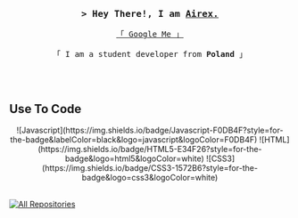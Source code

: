 <!-- Intro  -->
<h3 align="center">
        <samp>&gt; Hey There!, I am
                <b><a target="_blank" href="https://github.com/airexsource">Airex.</a></b>
        </samp>
</h3>

<p align="center"> 
  <samp>
    <a href="https://www.google.com/search?q=Airex">「 Google Me 」</a>
    <br>
    <br>
    「 I am a student developer from <b>Poland</b> 」
    <br>
    <br>
  </samp>
</p>

<br>

## Use To Code

<div style='text-align:center'>
![Javascript](https://img.shields.io/badge/Javascript-F0DB4F?style=for-the-badge&labelColor=black&logo=javascript&logoColor=F0DB4F)
![HTML](https://img.shields.io/badge/HTML5-E34F26?style=for-the-badge&logo=html5&logoColor=white)
![CSS3](https://img.shields.io/badge/CSS3-1572B6?style=for-the-badge&logo=css3&logoColor=white)
</div>

<br/>

<p align="left">
  <a href="https://github.com/airexsource?tab=repositories" target="_blank"><img alt="All Repositories" title="All Repositories" src="https://img.shields.io/badge/-All%20Repos-2962FF?style=for-the-badge&logo=koding&logoColor=white"/></a>
</p>

<br/>

